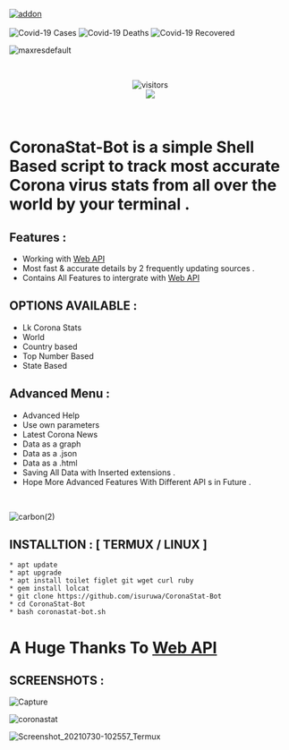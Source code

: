 <a href="https://github.com/isuruwa/CoronaStat-Bot"><img title="addon" src="https://img.shields.io/badge/isuruwa-CoronaStat--Bot-brightgreen?style=for-the-badge&logo=appveyor"></a>
<br>
<br>
![Covid-19 Cases](https://covid19-badges.herokuapp.com/confirmed/latest)
![Covid-19 Deaths](https://covid19-badges.herokuapp.com/deaths/latest)
![Covid-19 Recovered](https://covid19-badges.herokuapp.com/recovered/latest)
<p align="center">

![maxresdefault](https://user-images.githubusercontent.com/72663288/127557267-a053a70c-26f7-4b7b-b23f-711ea4c2132e.jpg)
  
<br>
<p align="center">
<img align="center" alt="visitors" src="https://visitor-badge.glitch.me/badge?page_id=coronastat" />
<br>
<a href="https://hits.seeyoufarm.com"><img src="https://hits.seeyoufarm.com/api/count/incr/badge.svg?url=https%3A%2F%2Fgithub.com%2Fisuruwa&count_bg=%2379C83D&title_bg=%23555555&icon=&icon_color=%23E7E7E7&title=hits&edge_flat=false"/></a>
</p>
<br>

# CoronaStat-Bot is a simple Shell Based script to track most accurate Corona virus stats from all over the world by your terminal . 

## Features : 

* Working with <a href="https://github.com/sagarkarira/coronavirus-tracker-cli"> Web API </a>
* Most fast & accurate details by 2 frequently updating sources .
* Contains All Features to intergrate with <a href="https://github.com/sagarkarira/coronavirus-tracker-cli"> Web API </a>

## OPTIONS AVAILABLE :

* Lk Corona Stats
* World 
* Country based 
* Top Number Based
* State Based 

## Advanced Menu :

* Advanced Help
* Use own parameters
* Latest Corona News
* Data as a graph
* Data as a .json
* Data as a .html
* Saving All Data with Inserted extensions .
* Hope More Advanced Features With Different API s in Future . 

<br>

![carbon(2)](https://user-images.githubusercontent.com/72663288/127601103-9c58d99f-faf5-4520-ab0a-8ad39f5baddb.png)


## INSTALLTION : [ TERMUX / LINUX ]

``` 
* apt update
* apt upgrade
* apt install toilet figlet git wget curl ruby
* gem install lolcat
* git clone https://github.com/isuruwa/CoronaStat-Bot
* cd CoronaStat-Bot
* bash coronastat-bot.sh

```

# A Huge Thanks To <a href="https://github.com/sagarkarira/coronavirus-tracker-cli"> Web API </a>

## SCREENSHOTS :

![Capture](https://user-images.githubusercontent.com/72663288/127603642-3a909c9c-6828-4bec-aa27-2f63d6548841.PNG)

![coronastat](https://user-images.githubusercontent.com/72663288/139230700-1575a4ee-5247-4485-8944-35ffb91c2b33.jpg)

![Screenshot_20210730-102557_Termux](https://user-images.githubusercontent.com/72663288/127603695-8eeb344d-6150-4c30-af90-de3b065072f1.jpg)

